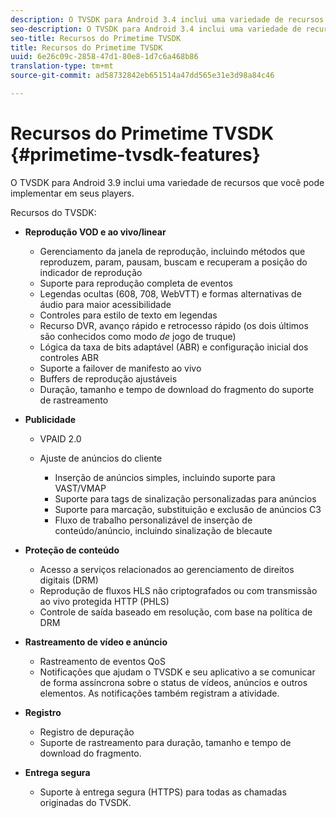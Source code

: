 ```yaml
---
description: O TVSDK para Android 3.4 inclui uma variedade de recursos que você pode implementar em seus players.
seo-description: O TVSDK para Android 3.4 inclui uma variedade de recursos que você pode implementar em seus players.
seo-title: Recursos do Primetime TVSDK
title: Recursos do Primetime TVSDK
uuid: 6e26c09c-2858-47d1-80e8-1d7c6a468b86
translation-type: tm+mt
source-git-commit: ad58732842eb651514a47dd565e31e3d98a84c46

---
```



# Recursos do Primetime TVSDK {#primetime-tvsdk-features}

O TVSDK para Android 3.9 inclui uma variedade de recursos que você pode implementar em seus players.

Recursos do TVSDK:

* **Reprodução VOD e ao vivo/linear**

   * Gerenciamento da janela de reprodução, incluindo métodos que reproduzem, param, pausam, buscam e recuperam a posição do indicador de reprodução
   * Suporte para reprodução completa de eventos
   * Legendas ocultas (608, 708, WebVTT) e formas alternativas de áudio para maior acessibilidade
   * Controles para estilo de texto em legendas
   * Recurso DVR, avanço rápido e retrocesso rápido (os dois últimos são conhecidos como modo *de* jogo de truque)
   * Lógica da taxa de bits adaptável (ABR) e configuração inicial dos controles ABR
   * Suporte a failover de manifesto ao vivo
   * Buffers de reprodução ajustáveis
   * Duração, tamanho e tempo de download do fragmento do suporte de rastreamento

* **Publicidade**

   * VPAID 2.0
   * Ajuste de anúncios do cliente

      * Inserção de anúncios simples, incluindo suporte para VAST/VMAP
      * Suporte para tags de sinalização personalizadas para anúncios
      * Suporte para marcação, substituição e exclusão de anúncios C3
      * Fluxo de trabalho personalizável de inserção de conteúdo/anúncio, incluindo sinalização de blecaute

* **Proteção de conteúdo**

   * Acesso a serviços relacionados ao gerenciamento de direitos digitais (DRM)
   * Reprodução de fluxos HLS não criptografados ou com transmissão ao vivo protegida HTTP (PHLS)
   * Controle de saída baseado em resolução, com base na política de DRM

* **Rastreamento de vídeo e anúncio**

   * Rastreamento de eventos QoS
   * Notificações que ajudam o TVSDK e seu aplicativo a se comunicar de forma assíncrona sobre o status de vídeos, anúncios e outros elementos. As notificações também registram a atividade.

* **Registro**

   * Registro de depuração
   * Suporte de rastreamento para duração, tamanho e tempo de download do fragmento.

* **Entrega segura**

   * Suporte à entrega segura (HTTPS) para todas as chamadas originadas do TVSDK.
